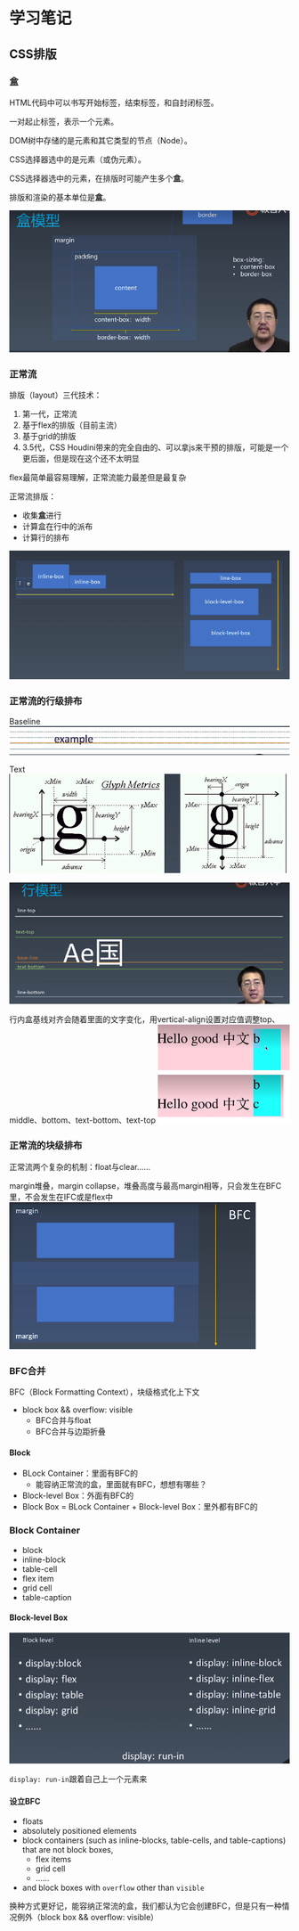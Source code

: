 # 学习笔记

## CSS排版

### 盒

HTML代码中可以书写开始标签，结束标签，和自封闭标签。

一对起止标签，表示一个元素。

DOM树中存储的是元素和其它类型的节点（Node）。

CSS选择器选中的是元素（或伪元素）。

CSS选择器选中的元素，在排版时可能产生多个**盒**。

排版和渲染的基本单位是**盒**。

![盒模型](2021-03-21-172005_1920x1080_scrot.png)

### 正常流

排版（layout）三代技术：

1. 第一代，正常流
2. 基于flex的排版（目前主流）
3. 基于grid的排版
4. 3.5代，CSS Houdini带来的完全自由的、可以拿js来干预的排版，可能是一个更后面，但是现在这个还不太明显

flex最简单最容易理解，正常流能力最差但是最复杂

正常流排版：

* 收集**盒**进行
* 计算盒在行中的派布
* 计算行的排布

![](2021-03-21-191858_1920x1080_scrot.png)

### 正常流的行级排布

Baseline
![](2021-03-21-204403_1920x1080_scrot.png)

Text
![](2021-03-21-204703_1920x1080_scrot.png)

![](2021-03-21-211305_1920x1080_scrot.png)

行内盒基线对齐会随着里面的文字变化，用vertical-align设置对应值调整top、middle、bottom、text-bottom、text-top
![](2021-03-21-211742_1920x1080_scrot.png)

### 正常流的块级排布

正常流两个复杂的机制：float与clear……

margin堆叠，margin collapse，堆叠高度与最高margin相等，只会发生在BFC里，不会发生在IFC或是flex中
![](2021-03-21-214343_1920x1080_scrot.png)

### BFC合并

BFC（Block Formatting Context），块级格式化上下文

* block box && overflow: visible
    * BFC合并与float
    * BFC合并与边距折叠

#### Block

* BLock Container：里面有BFC的
    * 能容纳正常流的盒，里面就有BFC，想想有哪些？
* Block-level Box：外面有BFC的
* Block Box = BLock Container + Block-level Box：里外都有BFC的

### Block Container

* block
* inline-block
* table-cell
* flex item
* grid cell
* table-caption

#### Block-level Box

![](2021-03-23-215119_1920x1080_scrot.png)

`display: run-in`跟着自己上一个元素来

#### 设立BFC

* floats
* absolutely positioned elements
* block containers (such as inline-blocks, table-cells, and table-captions) that are not block boxes,
    * flex items
    * grid cell
    * ......
* and block boxes with `overflow` other than `visible`

换种方式更好记，能容纳正常流的盒，我们都认为它会创建BFC，但是只有一种情况例外（block box && overflow: visible）
